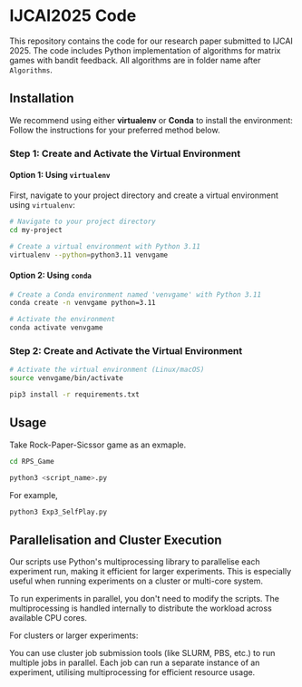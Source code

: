# IJCAI2025 Code

This repository contains the code for our research paper submitted to IJCAI 2025. 
The code includes Python implementation of algorithms for matrix games with bandit feedback.
All algorithms are in folder name after `Algorithms`.


## Installation

We recommend using either **virtualenv** or **Conda** to install the environment:
Follow the instructions for your preferred method below.

### Step 1: Create and Activate the Virtual Environment

#### Option 1: Using `virtualenv`

First, navigate to your project directory and create a virtual environment using `virtualenv`:

```bash
# Navigate to your project directory
cd my-project

# Create a virtual environment with Python 3.11
virtualenv --python=python3.11 venvgame

```

#### Option 2: Using `conda`

```bash
# Create a Conda environment named 'venvgame' with Python 3.11
conda create -n venvgame python=3.11

# Activate the environment
conda activate venvgame
```

### Step 2: Create and Activate the Virtual Environment


```bash
# Activate the virtual environment (Linux/macOS)
source venvgame/bin/activate

pip3 install -r requirements.txt

```

## Usage

Take Rock-Paper-Sicssor game as an exmaple.

```bash
cd RPS_Game

python3 <script_name>.py
```

For example, 
```bash
python3 Exp3_SelfPlay.py
```

## Parallelisation and Cluster Execution
Our scripts use Python's multiprocessing library to parallelise each experiment run, making it efficient for larger experiments. 
This is especially useful when running experiments on a cluster or multi-core system.

To run experiments in parallel, you don't need to modify the scripts. 
The multiprocessing is handled internally to distribute the workload across available CPU cores.

For clusters or larger experiments:

You can use cluster job submission tools (like SLURM, PBS, etc.) to run multiple jobs in parallel.
Each job can run a separate instance of an experiment, utilising multiprocessing for efficient resource usage.
